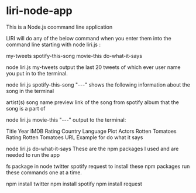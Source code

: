 # liri-node-app

This is a Node.js coommand line application 

LIRI will do any of the below command when you enter them into the command line starting with node liri.js :

my-tweets
spotify-this-song
movie-this
do-what-it-says


node liri.js my-tweets
output the last 20 tweets of which ever user name you put in to the terminal.

node liri.js spotify-this-song "---"
shows the following information about the song in the terminal

artist(s)
song name
preview link of the song from spotify
album that the song is a part of


node liri.js movie-this "---"
output to the terminal:

Title
Year
IMDB Rating
Country
Language
Plot
Actors
Rotten Tomatoes Rating
Rotten Tomatoes URL
Example for do what it says

node liri.js do-what-it-says
These are the npm packages I used and are needed to run the app

fs package in node
twitter
spotify
request
to install these npm packages run these commands one at a time.

npm install twitter
npm install spotify
npm install request